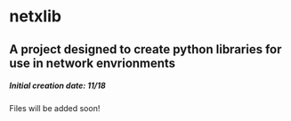 # netxlib

## A project designed to create python libraries for use in network envrionments

##### Initial creation date: 11/18

Files will be added soon!
